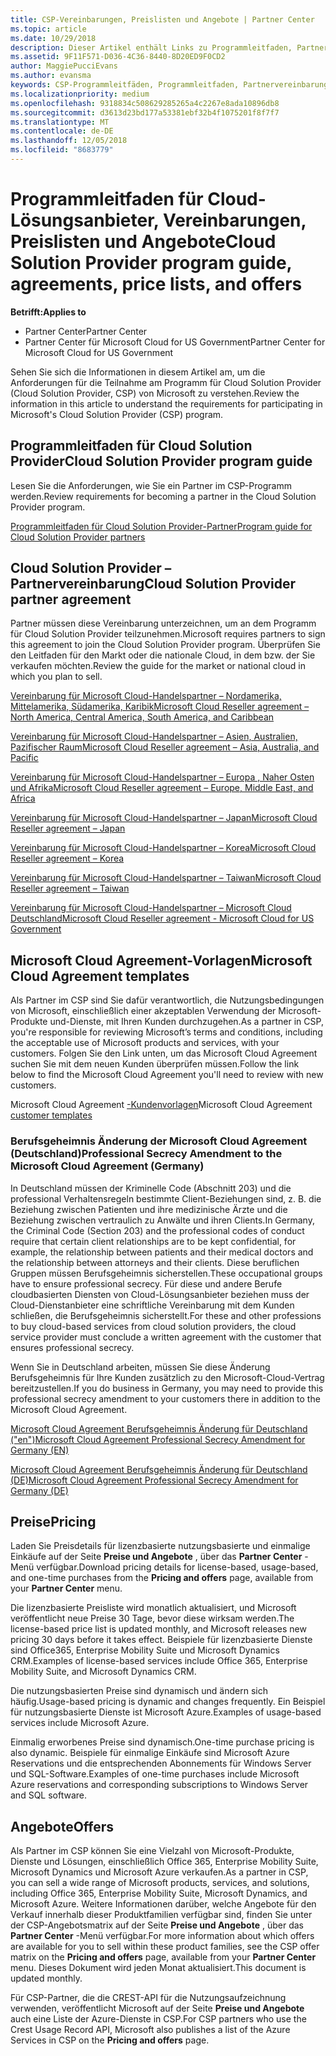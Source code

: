 ```yaml
---
title: CSP-Vereinbarungen, Preislisten und Angebote | Partner Center
ms.topic: article
ms.date: 10/29/2018
description: Dieser Artikel enthält Links zu Programmleitfaden, Partnervereinbarungen, Kundenverträgen, Preislisten und Angeboten für Cloud Solution Provider.
ms.assetid: 9F11F571-D036-4C36-8440-8D20ED9F0CD2
author: MaggiePucciEvans
ms.author: evansma
keywords: CSP-Programmleitfäden, Programmleitfaden, Partnervereinbarungen, Kundenvereinbarung, Preislisten, Angebote
ms.localizationpriority: medium
ms.openlocfilehash: 9318834c508629285265a4c2267e8ada10896db8
ms.sourcegitcommit: d3613d23bd177a53381ebf32b4f1075201f8f7f7
ms.translationtype: MT
ms.contentlocale: de-DE
ms.lasthandoff: 12/05/2018
ms.locfileid: "8683779"
---
```

# <a name="cloud-solution-provider-program-guide-agreements-price-lists-and-offers"></a><span data-ttu-id="bec76-104">Programmleitfaden für Cloud-Lösungsanbieter, Vereinbarungen, Preislisten und Angebote</span><span class="sxs-lookup"><span data-stu-id="bec76-104">Cloud Solution Provider program guide, agreements, price lists, and offers</span></span>

**<span data-ttu-id="bec76-105">Betrifft:</span><span class="sxs-lookup"><span data-stu-id="bec76-105">Applies to</span></span>**

-  <span data-ttu-id="bec76-106">Partner Center</span><span class="sxs-lookup"><span data-stu-id="bec76-106">Partner Center</span></span>
-  <span data-ttu-id="bec76-107">Partner Center für Microsoft Cloud for US Government</span><span class="sxs-lookup"><span data-stu-id="bec76-107">Partner Center for Microsoft Cloud for US Government</span></span>


<span data-ttu-id="bec76-108">Sehen Sie sich die Informationen in diesem Artikel am, um die Anforderungen für die Teilnahme am Programm für Cloud Solution Provider (Cloud Solution Provider, CSP) von Microsoft zu verstehen.</span><span class="sxs-lookup"><span data-stu-id="bec76-108">Review the information in this article to understand the requirements for participating in Microsoft's Cloud Solution Provider (CSP) program.</span></span> 

## <a name="cloud-solution-provider-program-guide"></a><span data-ttu-id="bec76-109">Programmleitfaden für Cloud Solution Provider</span><span class="sxs-lookup"><span data-stu-id="bec76-109">Cloud Solution Provider program guide</span></span>


<span data-ttu-id="bec76-110">Lesen Sie die Anforderungen, wie Sie ein Partner im CSP-Programm werden.</span><span class="sxs-lookup"><span data-stu-id="bec76-110">Review requirements for becoming a partner in the Cloud Solution Provider program.</span></span>

[<span data-ttu-id="bec76-111">Programmleitfaden für Cloud Solution Provider-Partner</span><span class="sxs-lookup"><span data-stu-id="bec76-111">Program guide for Cloud Solution Provider partners</span></span>](http://go.microsoft.com/fwlink/p/?LinkId=617100)

## <a name="cloud-solution-provider-partner-agreement"></a><span data-ttu-id="bec76-112">Cloud Solution Provider – Partnervereinbarung</span><span class="sxs-lookup"><span data-stu-id="bec76-112">Cloud Solution Provider partner agreement</span></span>

<span data-ttu-id="bec76-113">Partner müssen diese Vereinbarung unterzeichnen, um an dem Programm für Cloud Solution Provider teilzunehmen.</span><span class="sxs-lookup"><span data-stu-id="bec76-113">Microsoft requires partners to sign this agreement to join the Cloud Solution Provider program.</span></span> <span data-ttu-id="bec76-114">Überprüfen Sie den Leitfaden für den Markt oder die nationale Cloud, in dem bzw. der Sie verkaufen möchten.</span><span class="sxs-lookup"><span data-stu-id="bec76-114">Review the guide for the market or national cloud in which you plan to sell.</span></span>

[<span data-ttu-id="bec76-115">Vereinbarung für Microsoft Cloud-Handelspartner – Nordamerika, Mittelamerika, Südamerika, Karibik</span><span class="sxs-lookup"><span data-stu-id="bec76-115">Microsoft Cloud Reseller agreement – North America, Central America, South America, and Caribbean</span></span>](http://download.microsoft.com/download/2/C/8/2C8CAC17-FCE7-4F51-9556-4D77C7022DF5/MCRA2018_AOC_ENG_Sep2018_CR.pdf)

[<span data-ttu-id="bec76-116">Vereinbarung für Microsoft Cloud-Handelspartner – Asien, Australien, Pazifischer Raum</span><span class="sxs-lookup"><span data-stu-id="bec76-116">Microsoft Cloud Reseller agreement – Asia, Australia, and Pacific</span></span>](http://download.microsoft.com/download/2/C/8/2C8CAC17-FCE7-4F51-9556-4D77C7022DF5/MCRA2018_APOC_ENG_Sep2018_CR.pdf)

[<span data-ttu-id="bec76-117">Vereinbarung für Microsoft Cloud-Handelspartner – Europa , Naher Osten und Afrika</span><span class="sxs-lookup"><span data-stu-id="bec76-117">Microsoft Cloud Reseller agreement – Europe, Middle East, and Africa</span></span>](http://download.microsoft.com/download/2/C/8/2C8CAC17-FCE7-4F51-9556-4D77C7022DF5/MCRA2018_EOC_ENG_Sep2018_CR.pdf)

[<span data-ttu-id="bec76-118">Vereinbarung für Microsoft Cloud-Handelspartner – Japan</span><span class="sxs-lookup"><span data-stu-id="bec76-118">Microsoft Cloud Reseller agreement – Japan</span></span>](http://download.microsoft.com/download/2/C/8/2C8CAC17-FCE7-4F51-9556-4D77C7022DF5/MCRA2018_JPN_ENG_Sep2018_CR.pdf)

[<span data-ttu-id="bec76-119">Vereinbarung für Microsoft Cloud-Handelspartner – Korea</span><span class="sxs-lookup"><span data-stu-id="bec76-119">Microsoft Cloud Reseller agreement – Korea</span></span>](http://download.microsoft.com/download/2/C/8/2C8CAC17-FCE7-4F51-9556-4D77C7022DF5/MCRA2018_KOR_ENG_Sep2018_CR.pdf)

[<span data-ttu-id="bec76-120">Vereinbarung für Microsoft Cloud-Handelspartner – Taiwan</span><span class="sxs-lookup"><span data-stu-id="bec76-120">Microsoft Cloud Reseller agreement – Taiwan</span></span>](http://download.microsoft.com/download/2/C/8/2C8CAC17-FCE7-4F51-9556-4D77C7022DF5/MCRA2018_TAI_ENG_Sep2018_CR.pdf)

[<span data-ttu-id="bec76-121">Vereinbarung für Microsoft Cloud-Handelspartner – Microsoft Cloud Deutschland</span><span class="sxs-lookup"><span data-stu-id="bec76-121">Microsoft Cloud Reseller agreement - Microsoft Cloud for US Government</span></span>](http://download.microsoft.com/download/2/C/8/2C8CAC17-FCE7-4F51-9556-4D77C7022DF5/MCRA2018_AOC_USGCC_ENG_Sep2018_CR.pdf)


## <a name="microsoft-cloud-agreement-templates"></a><span data-ttu-id="bec76-122">Microsoft Cloud Agreement-Vorlagen</span><span class="sxs-lookup"><span data-stu-id="bec76-122">Microsoft Cloud Agreement templates</span></span>

<span data-ttu-id="bec76-123">Als Partner im CSP sind Sie dafür verantwortlich, die Nutzungsbedingungen von Microsoft, einschließlich einer akzeptablen Verwendung der Microsoft-Produkte und-Dienste, mit Ihren Kunden durchzugehen.</span><span class="sxs-lookup"><span data-stu-id="bec76-123">As a partner in CSP, you're responsible for reviewing Microsoft’s terms and conditions, including the acceptable use of Microsoft products and services, with your customers.</span></span> <span data-ttu-id="bec76-124">Folgen Sie den Link unten, um das Microsoft Cloud Agreement suchen Sie mit dem neuen Kunden überprüfen müssen.</span><span class="sxs-lookup"><span data-stu-id="bec76-124">Follow the link below to find the Microsoft Cloud Agreement you'll need to review with new customers.</span></span> 

<span data-ttu-id="bec76-125">Microsoft Cloud Agreement [-Kundenvorlagen](agreements.md)</span><span class="sxs-lookup"><span data-stu-id="bec76-125">Microsoft Cloud Agreement [customer templates](agreements.md)</span></span>

### <a name="professional-secrecy-amendment-to-the-microsoft-cloud-agreement-germany"></a><span data-ttu-id="bec76-126">Berufsgeheimnis Änderung der Microsoft Cloud Agreement (Deutschland)</span><span class="sxs-lookup"><span data-stu-id="bec76-126">Professional Secrecy Amendment to the Microsoft Cloud Agreement (Germany)</span></span>

<span data-ttu-id="bec76-127">In Deutschland müssen der Kriminelle Code (Abschnitt 203) und die professional Verhaltensregeln bestimmte Client-Beziehungen sind, z. B. die Beziehung zwischen Patienten und ihre medizinische Ärzte und die Beziehung zwischen vertraulich zu Anwälte und ihren Clients.</span><span class="sxs-lookup"><span data-stu-id="bec76-127">In Germany, the Criminal Code (Section 203) and the professional codes of conduct require that certain client relationships are to be kept confidential, for example, the relationship between patients and their medical doctors and the relationship between attorneys and their clients.</span></span> <span data-ttu-id="bec76-128">Diese beruflichen Gruppen müssen Berufsgeheimnis sicherstellen.</span><span class="sxs-lookup"><span data-stu-id="bec76-128">These occupational groups have to ensure professional secrecy.</span></span> <span data-ttu-id="bec76-129">Für diese und andere Berufe cloudbasierten Diensten von Cloud-Lösungsanbieter beziehen muss der Cloud-Dienstanbieter eine schriftliche Vereinbarung mit dem Kunden schließen, die Berufsgeheimnis sicherstellt.</span><span class="sxs-lookup"><span data-stu-id="bec76-129">For these and other professions to buy cloud-based services from cloud solution providers, the cloud service provider must conclude a written agreement with the customer that ensures professional secrecy.</span></span> 

<span data-ttu-id="bec76-130">Wenn Sie in Deutschland arbeiten, müssen Sie diese Änderung Berufsgeheimnis für Ihre Kunden zusätzlich zu den Microsoft-Cloud-Vertrag bereitzustellen.</span><span class="sxs-lookup"><span data-stu-id="bec76-130">If you do business in Germany, you may need to provide this professional secrecy amendment to your customers there in addition to the Microsoft Cloud Agreement.</span></span>

[<span data-ttu-id="bec76-131">Microsoft Cloud Agreement Berufsgeheimnis Änderung für Deutschland ("en")</span><span class="sxs-lookup"><span data-stu-id="bec76-131">Microsoft Cloud Agreement Professional Secrecy Amendment for Germany (EN)</span></span>](https://go.microsoft.com/fwlink/?linkid=2030827&clcid=0x409)

[<span data-ttu-id="bec76-132">Microsoft Cloud Agreement Berufsgeheimnis Änderung für Deutschland (DE)</span><span class="sxs-lookup"><span data-stu-id="bec76-132">Microsoft Cloud Agreement Professional Secrecy Amendment for Germany (DE)</span></span>](https://go.microsoft.com/fwlink/?linkid=2030827&clcid=0x407)


## <a name="pricing"></a><span data-ttu-id="bec76-133">Preise</span><span class="sxs-lookup"><span data-stu-id="bec76-133">Pricing</span></span>


<span data-ttu-id="bec76-134">Laden Sie Preisdetails für lizenzbasierte nutzungsbasierte und einmalige Einkäufe auf der Seite **Preise und Angebote** , über das **Partner Center** -Menü verfügbar.</span><span class="sxs-lookup"><span data-stu-id="bec76-134">Download pricing details for license-based, usage-based, and one-time purchases from the **Pricing and offers** page, available from your **Partner Center** menu.</span></span> 

<span data-ttu-id="bec76-135">Die lizenzbasierte Preisliste wird monatlich aktualisiert, und Microsoft veröffentlicht neue Preise 30 Tage, bevor diese wirksam werden.</span><span class="sxs-lookup"><span data-stu-id="bec76-135">The license-based price list is updated monthly, and Microsoft releases new pricing 30 days before it takes effect.</span></span> <span data-ttu-id="bec76-136">Beispiele für lizenzbasierte Dienste sind Office365, Enterprise Mobility Suite und Microsoft Dynamics CRM.</span><span class="sxs-lookup"><span data-stu-id="bec76-136">Examples of license-based services include Office 365, Enterprise Mobility Suite, and Microsoft Dynamics CRM.</span></span> 

<span data-ttu-id="bec76-137">Die nutzungsbasierten Preise sind dynamisch und ändern sich häufig.</span><span class="sxs-lookup"><span data-stu-id="bec76-137">Usage-based pricing is dynamic and changes frequently.</span></span> <span data-ttu-id="bec76-138">Ein Beispiel für nutzungsbasierte Dienste ist Microsoft Azure.</span><span class="sxs-lookup"><span data-stu-id="bec76-138">Examples of usage-based services include Microsoft Azure.</span></span>

<span data-ttu-id="bec76-139">Einmalig erworbenes Preise sind dynamisch.</span><span class="sxs-lookup"><span data-stu-id="bec76-139">One-time purchase pricing is also dynamic.</span></span> <span data-ttu-id="bec76-140">Beispiele für einmalige Einkäufe sind Microsoft Azure Reservations und die entsprechenden Abonnements für Windows Server und SQL-Software.</span><span class="sxs-lookup"><span data-stu-id="bec76-140">Examples of one-time purchases include Microsoft Azure reservations and corresponding subscriptions to Windows Server and SQL software.</span></span> 


## <a name="offers"></a><span data-ttu-id="bec76-141">Angebote</span><span class="sxs-lookup"><span data-stu-id="bec76-141">Offers</span></span>


<span data-ttu-id="bec76-142">Als Partner im CSP können Sie eine Vielzahl von Microsoft-Produkte, Dienste und Lösungen, einschließlich Office 365, Enterprise Mobility Suite, Microsoft Dynamics und Microsoft Azure verkaufen.</span><span class="sxs-lookup"><span data-stu-id="bec76-142">As a partner in CSP, you can sell a wide range of Microsoft products, services, and solutions, including Office 365, Enterprise Mobility Suite, Microsoft Dynamics, and Microsoft Azure.</span></span> <span data-ttu-id="bec76-143">Weitere Informationen darüber, welche Angebote für den Verkauf innerhalb dieser Produktfamilien verfügbar sind, finden Sie unter der CSP-Angebotsmatrix auf der Seite **Preise und Angebote** , über das **Partner Center** -Menü verfügbar.</span><span class="sxs-lookup"><span data-stu-id="bec76-143">For more information about which offers are available for you to sell within these product families, see the CSP offer matrix on the **Pricing and offers** page, available from your **Partner Center** menu.</span></span> <span data-ttu-id="bec76-144">Dieses Dokument wird jeden Monat aktualisiert.</span><span class="sxs-lookup"><span data-stu-id="bec76-144">This document is updated monthly.</span></span>

<span data-ttu-id="bec76-145">Für CSP-Partner, die die CREST-API für die Nutzungsaufzeichnung verwenden, veröffentlicht Microsoft auf der Seite **Preise und Angebote** auch eine Liste der Azure-Dienste in CSP.</span><span class="sxs-lookup"><span data-stu-id="bec76-145">For CSP partners who use the Crest Usage Record API, Microsoft also publishes a list of the Azure Services in CSP on the **Pricing and offers** page.</span></span>


